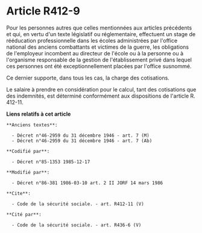 # Article R412-9

Pour les personnes autres que celles mentionnées aux articles précédents et qui, en vertu d'un texte législatif ou
réglementaire, effectuent un stage de rééducation professionnelle dans les écoles administrées par l'office national des
anciens combattants et victimes de la guerre, les obligations de l'employeur incombent au directeur de l'école ou à la
personne ou à l'organisme responsable de la gestion de l'établissement privé dans lequel ces personnes ont été
exceptionnellement placées par l'office susnommé. 

Ce dernier supporte, dans tous les cas, la charge des cotisations. 

Le salaire à prendre en considération pour le calcul, tant des cotisations que des indemnités, est déterminé conformément aux
dispositions de l'article R. 412-11.

**Liens relatifs à cet article**

	**Anciens textes**:

	  - Décret n°46-2959 du 31 décembre 1946 - art. 7 (M)
	  - Décret n°46-2959 du 31 décembre 1946 - art. 7 (Ab)

	**Codifié par**:

	  - Décret n°85-1353 1985-12-17

	**Modifié par**:

	  - Décret n°86-381 1986-03-10 art. 2 II JORF 14 mars 1986

	**Cite**:

	  - Code de la sécurité sociale. - art. R412-11 (V)

	**Cité par**:

	  - Code de la sécurité sociale. - art. R436-6 (V)
